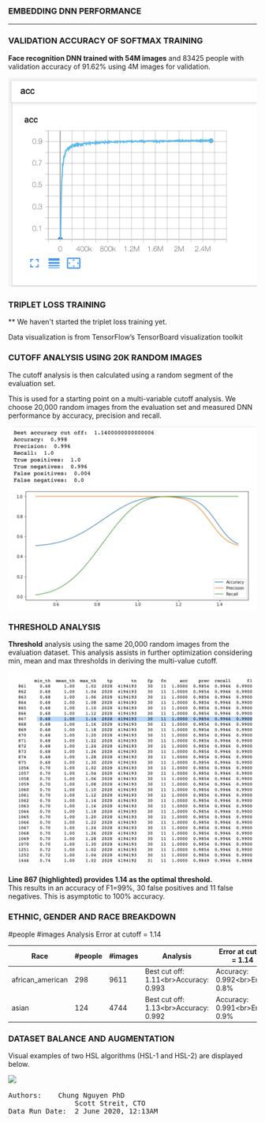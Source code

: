 ### EMBEDDING DNN PERFORMANCE ### 

***
### VALIDATION ACCURACY OF SOFTMAX TRAINING ###

**Face recognition DNN trained with 54M images** and 83425 people with validation accuracy of 91.62% using 4M images for validation. 

![](https://github.com/openinfer/PrivateIdentity/blob/master/images/Exp044_backup_Accuracy.png)

### TRIPLET LOSS TRAINING ###

** We haven't started the triplet loss training yet.

Data visualization is from TensorFlow’s TensorBoard visualization toolkit

### CUTOFF ANALYSIS USING 20K RANDOM IMAGES ###

The cutoff analysis is then calculated using a random segment of the evaluation set.

This is used for a starting point on a multi-variable cutoff analysis.  We choose 20,000 random images from the evaluation set and measured DNN performance by accuracy, precision and recall. 

![](https://github.com/openinfer/PrivateIdentity/blob/master/images/Exp044_backup_Cutoff_Analysis.png) 

### THRESHOLD ANALYSIS ###

**Threshold** analysis using the same 20,000 random images from the evaluation dataset. This analysis assists in further optimization considering min, mean and max thresholds in deriving the multi-value cutoff.

![](https://github.com/openinfer/PrivateIdentity/blob/master/images/Exp044_backup_Threshold_Analysis.png)

**Line 867 (highlighted) provides 1.14 as the optimal threshold.**  
This results in an accuracy of F1=99%, 30 false positives and 11 false negatives. This is asymptotic to 100% accuracy.


### ETHNIC, GENDER AND RACE BREAKDOWN


#people
#images
Analysis
Error at cutoff = 1.14

| Race | #people | #images | Analysis | Error at cutoff = 1.14 |
| ------------- | ------------- | -------------  | ------------- | ------------- |
|  african_american | 298 | 9611  |  Best cut off:  1.11<br\>Accuracy:  0.993 | Accuracy:  0.992<br\>Error: 0.8% |
|  asian | 124 | 4744  |  Best cut off:  1.13<br\>Accuracy:  0.992| Accuracy:  0.991<br\>Error: 0.9% |

### DATASET BALANCE AND AUGMENTATION ### 


Visual examples of two HSL algorithms (HSL-1 and HSL-2) are displayed below.  

![](https://github.com/openinfer/PrivateIdentity/blob/master/images/HSL%20Images.png)
<pre>
Authors:  	Chung Nguyen PhD 
                Scott Streit, CTO
Data Run Date:  2 June 2020, 12:13AM
</pre>

